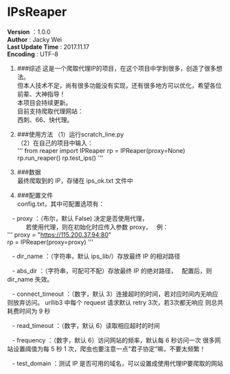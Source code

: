# IPsReaper

__Version__ ：1.0.0  
__Author__ : Jacky Wei  
__Last Update Time__ : 2017.11.17  
__Encoding__ : UTF-8</br>


1. ###综述
这是一个爬取代理IP的项目，在这个项目中学到很多，创造了很多想法。  
但本人技术不足，尚有很多功能没有实现，还有很多地方可以优化，希望各位前辈、大神指导！  
本项目会持续更新。  
目前支持爬取代理网站：  
    西刺、66、快代理。

2. ###使用方法
（1）运行scratch_line.py  
（2）在自己的项目中输入：  
    '''
    from reaper import IPReaper
    rp = IPReaper(proxy=None)
    rp.run_reaper()
    rp.test_ips()
    '''

3. ###数据  
最终爬取到的 IP，存储在 ips_ok.txt 文件中

4. ###配置文件  
config.txt，其中可配置选项有：

    - proxy ：（布尔，默认 False) 决定是否使用代理，  
            若使用代理，则在初始化时应传入参数 proxy，  
            例：  
            '''
                proxy = "https://115.200.37.94:80"  
                rp = IPReaper(proxy=proxy)
            '''

    - dir_name ：（字符串，默认 ips_lib/）存放最终 IP 的相对路径  
    
    - abs_dir ：（字符串，可配可不配）存放最终 IP 的绝对路径，  
                配置后，则 dir_name 失效。  
                
    - connect_timeout ：（数字，默认 3）连接超时的时间，若对应时间内无响应则放弃访问。
                      urllib3 中每个 request 请求默认 retry 3次，若3次都无响应
                      则总共耗费时间为 9 秒

    - read_timeout ：（数字，默认 6）读取相应超时的时间
    
    - frequency ：（数字，默认 6）访问网站的频率，默认每 6 秒访问一次
                 很多网站设置阈值为每 5 秒 1 次，爬虫也要注意一点“君子协定”嘛，不要太频繁！

    - test_domain ：测试 IP 是否可用的域名，可以设置成使用代理IP要爬取的网站

